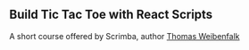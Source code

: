 ## Build Tic Tac Toe with React Scripts

A short course offered by Scrimba, author [Thomas Weibenfalk](https://github.com/weibenfalk)